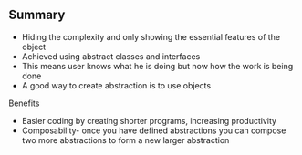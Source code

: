 ## Summary

- Hiding the complexity and only showing the essential features of the object 
- Achieved using abstract classes and interfaces
- This means user knows what he is doing but now how the work is being done
- A good way to create abstraction is to use objects

Benefits
- Easier coding by creating shorter programs, increasing productivity
- Composability- once you have defined abstractions you can compose two more abstractions to form a new larger abstraction
